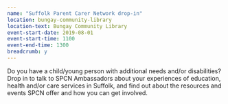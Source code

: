 ```yaml
---
name: "Suffolk Parent Carer Network drop-in"
location: bungay-community-library
location-text: Bungay Community Library
event-start-date: 2019-08-01
event-start-time: 1100
event-end-time: 1300
breadcrumb: y
---
```


Do you have a child/young person with additional needs and/or disabilities? Drop in to talk to SPCN Ambassadors about your experiences of education, health and/or care services in Suffolk, and find out about the resources and events SPCN offer and how you can get involved.
